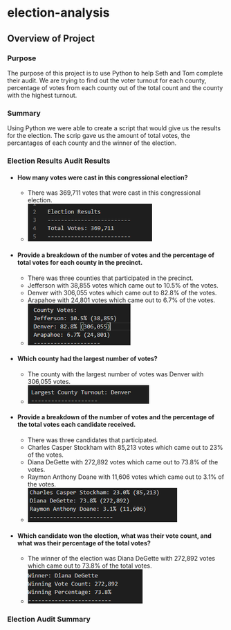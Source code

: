 # election-analysis

## Overview of Project

### Purpose
The purpose of this project is to use Python to help Seth and Tom complete their audit. We are trying to find out the voter turnout for each county, percentage of votes from each county out of the total count and the county with the highest turnout. 

### Summary
Using Python we were able to create a script that would give us the results for the election. The scrip gave us the amount of total votes, the percantages of each county and the winner of the election.  

### Election Results Audit Results

* #### How many votes were cast in this congressional election?
  * There was 369,711 votes that were cast in this congressional election.
  * ![This is an image](https://github.com/clarosjorge21/election-analysis/blob/099df3d9416a456c35686d87bac1a5728a26bf12/Resources/Total%20Votes.PNG)

* #### Provide a breakdown of the number of votes and the percentage of total votes for each county in the precinct.
  * There was three counties that participated in the precinct.
  * Jefferson with 38,855 votes which came out to 10.5% of the votes.
  * Denver with 306,055 votes which came out to 82.8% of the votes.
  * Arapahoe with 24,801 votes which came out to 6.7% of the votes. 
  * ![This is an image](https://github.com/clarosjorge21/election-analysis/blob/20470cf6fc40babcfaf3e53f8d82dfa55ba74e05/Resources/3%20counties.PNG)
 
* #### Which county had the largest number of votes?
  * The county with the largest number of votes was Denver with 306,055 votes.
  * ![This is an image](https://github.com/clarosjorge21/election-analysis/blob/20470cf6fc40babcfaf3e53f8d82dfa55ba74e05/Resources/largest%20county%20vote.PNG)

* #### Provide a breakdown of the number of votes and the percentage of the total votes each candidate received.
  * There was three candidates that participated. 
  * Charles Casper Stockham with 85,213 votes which came out to 23% of the votes.
  * Diana DeGette with 272,892 votes which came out to 73.8% of the votes.
  * Raymon Anthony Doane with 11,606 votes which came out to 3.1% of the votes.
  * ![This is an image](https://github.com/clarosjorge21/election-analysis/blob/20470cf6fc40babcfaf3e53f8d82dfa55ba74e05/Resources/3%20candidates.PNG) 

* #### Which candidate won the election, what was their vote count, and what was their percentage of the total votes?
  * The winner of the election was Diana DeGette with 272,892 votes which came out to 73.8% of the total votes.
  * ![This is an image](https://github.com/clarosjorge21/election-analysis/blob/20470cf6fc40babcfaf3e53f8d82dfa55ba74e05/Resources/Winner.PNG) 

### Election Audit Summary

